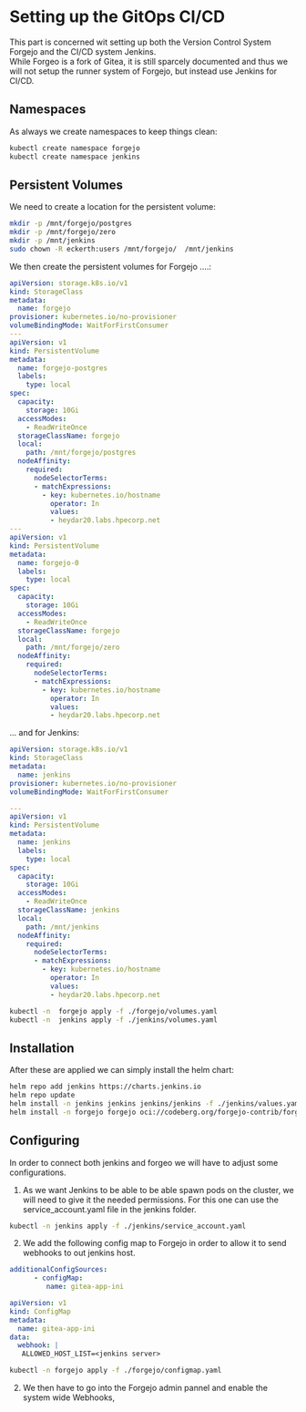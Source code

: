 # Setting up the GitOps CI/CD

This part is concerned wit setting up both the Version Control System Forgejo and the CI/CD system Jenkins. \
While Forgeo is a fork of Gitea, it is still sparcely documented and thus we will not setup the runner system of Forgejo, but instead use Jenkins for CI/CD.


## Namespaces

As always we create namespaces to keep things clean:

```bash
kubectl create namespace forgejo
kubectl create namespace jenkins
```

## Persistent Volumes

We need to create a location for the persistent volume:

```bash
mkdir -p /mnt/forgejo/postgres
mkdir -p /mnt/forgejo/zero
mkdir -p /mnt/jenkins
sudo chown -R eckerth:users /mnt/forgejo/  /mnt/jenkins
```

We then create the persistent volumes for Forgejo ....:

``` yaml
apiVersion: storage.k8s.io/v1
kind: StorageClass
metadata:
  name: forgejo
provisioner: kubernetes.io/no-provisioner
volumeBindingMode: WaitForFirstConsumer
---
apiVersion: v1
kind: PersistentVolume
metadata:
  name: forgejo-postgres
  labels:
    type: local
spec:
  capacity:
    storage: 10Gi
  accessModes:
    - ReadWriteOnce
  storageClassName: forgejo
  local:
    path: /mnt/forgejo/postgres
  nodeAffinity:
    required:
      nodeSelectorTerms:
      - matchExpressions:
        - key: kubernetes.io/hostname
          operator: In
          values:
          - heydar20.labs.hpecorp.net
---
apiVersion: v1
kind: PersistentVolume
metadata:
  name: forgejo-0
  labels:
    type: local
spec:
  capacity:
    storage: 10Gi
  accessModes:
    - ReadWriteOnce
  storageClassName: forgejo
  local:
    path: /mnt/forgejo/zero
  nodeAffinity:
    required:
      nodeSelectorTerms:
      - matchExpressions:
        - key: kubernetes.io/hostname
          operator: In
          values:
          - heydar20.labs.hpecorp.net

```

... and for Jenkins:

```yaml
apiVersion: storage.k8s.io/v1
kind: StorageClass
metadata:
  name: jenkins
provisioner: kubernetes.io/no-provisioner
volumeBindingMode: WaitForFirstConsumer

---
apiVersion: v1
kind: PersistentVolume
metadata:
  name: jenkins
  labels:
    type: local
spec:
  capacity:
    storage: 10Gi
  accessModes:
    - ReadWriteOnce
  storageClassName: jenkins
  local:
    path: /mnt/jenkins
  nodeAffinity:
    required:
      nodeSelectorTerms:
      - matchExpressions:
        - key: kubernetes.io/hostname
          operator: In
          values:
          - heydar20.labs.hpecorp.net
```

```bash
kubectl -n  forgejo apply -f ./forgejo/volumes.yaml
kubectl -n  jenkins apply -f ./jenkins/volumes.yaml
```

## Installation

After these are applied we can simply install the helm chart:

```bash
helm repo add jenkins https://charts.jenkins.io
helm repo update
helm install -n jenkins jenkins jenkins/jenkins -f ./jenkins/values.yaml
helm install -n forgejo forgejo oci://codeberg.org/forgejo-contrib/forgejo -f ./forgejo/values.yaml 
```

## Configuring

In order to connect both jenkins and forgeo we will have to adjust some configurations.

1. As we want Jenkins to be able to be able spawn pods on the cluster, we will need to give it the needed permissions.
For this one can use the service_account.yaml file in the jenkins folder.

```bash
kubectl -n jenkins apply -f ./jenkins/service_account.yaml
```



2. We add the following config map to Forgejo in order to allow it to send webhooks to out jenkins host.

```yaml
additionalConfigSources:
      - configMap:
         name: gitea-app-ini
```

```yaml
apiVersion: v1
kind: ConfigMap
metadata:
  name: gitea-app-ini
data:
  webhook: |
   ALLOWED_HOST_LIST=<jenkins server>
```

```bash
kubectl -n forgejo apply -f ./forgejo/configmap.yaml
```

2. We then have to go into the Forgejo admin pannel and enable the system wide Webhooks,

